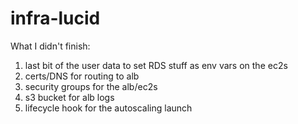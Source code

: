 # infra-lucid

What I didn't finish:
1) last bit of the user data to set RDS stuff as env vars on the ec2s
2) certs/DNS for routing to alb
3) security groups for the alb/ec2s
4) s3 bucket for alb logs
5) lifecycle hook for the autoscaling launch
